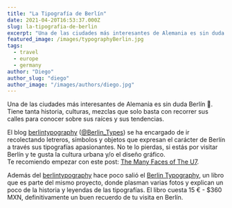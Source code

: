 ```yaml
---
title: "La Tipografía de Berlín"
date: 2021-04-20T16:53:37.000Z
slug: la-tipografia-de-berlin
excerpt: "Una de las ciudades más interesantes de Alemania es sin duda Berlín 🐻. Tiene tanta historia, culturas, mezclas que solo basta con recorrer sus calles para cono..."
featured_image: /images/typographyBerlin.jpg
tags:
  - travel
  - europe
  - germany
author: "Diego"
author_slug: "diego"
author_image: "/images/authors/diego.jpg"
---
```


Una de las ciudades más interesantes de Alemania es sin duda Berlín 🐻. Tiene tanta historia, culturas, mezclas que solo basta con recorrer sus calles para conocer sobre sus raíces y sus tendencias.

El blog [berlintypography](https://berlintypography.wordpress.com) ([@Berlin\_Types](https://twitter.com/Berlin_Type)) se ha encargado de ir recolectando letreros, símbolos y objetos que expresan el carácter de Berlín a través sus tipografías apasionantes. No te lo pierdas, si estás por visitar Berlín y te gusta la cultura urbana y/o el diseño gráfico.  
Te recomiendo empezar con este post: [The Many Faces of The U7](https://berlintypography.wordpress.com/2017/07/11/the-many-faces-of-the-u7/).

Además del [berlintypography](https://berlintypography.wordpress.com) hace poco salió el [Berlin Typography](https://www.penguinrandomhouse.com/books/653579/berlin-typography-by-jesse-simon/), un libro que es parte del mismo proyecto, donde plasman varias fotos y explican un poco de la historia y leyendas de las tipografías. El libro cuesta 15 € - $360 MXN, definitivamente un buen recuerdo de tu visita en Berlín.